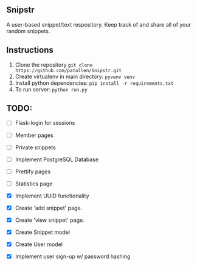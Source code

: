## Snipstr
A user-based snippet/text respository. Keep track of and share all of your random snippets.

## Instructions
1. Clone the repository `git clone https://github.com/patallen/Snipstr.git`
2. Create virtualenv in main directory: `pyvenv venv`
3. Install python dependencies: `pip install -r requirements.txt`
4. To run server: `python run.py`

## TODO:
- [ ] Flask-login for sessions
- [ ] Member pages
- [ ] Private snippets
- [ ] Implement PostgreSQL Database
- [ ] Prettify pages
- [ ] Statistics page
- [x] Implement UUID functionality
- [x] Create 'add snippet' page.
- [x] Create 'view snippet' page.
- [x] Create Snippet model
- [x] Create User model
- [x] Implement user sign-up w/ password hashing

